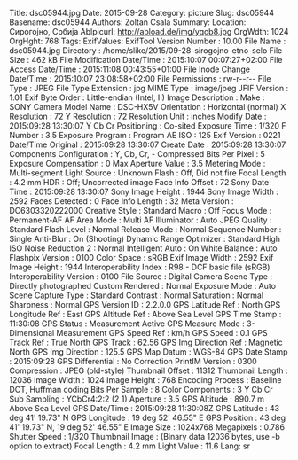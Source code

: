 Title: dsc05944.jpg
Date: 2015-09-28
Category: picture
Slug: dsc05944
Basename: dsc05944
Authors: Zoltan Csala
Summary:
Location: Сирогојно, Србија
Ablpicurl: http://abload.de/img/yqob8.jpg
OrgWdth: 1024
OrgHght: 768
Tags:
ExifValues: ExifTool Version Number : 10.00
            File Name : dsc05944.jpg
            Directory : /home/slike/2015/09-28-sirogojno-etno-selo
            File Size : 462 kB
            File Modification Date/Time : 2015:10:07 00:07:27+02:00
            File Access Date/Time : 2015:11:08 00:43:55+01:00
            File Inode Change Date/Time : 2015:10:07 23:08:58+02:00
            File Permissions : rw-r--r--
            File Type : JPEG
            File Type Extension : jpg
            MIME Type : image/jpeg
            JFIF Version : 1.01
            Exif Byte Order : Little-endian (Intel, II)
            Image Description :
            Make : SONY
            Camera Model Name : DSC-HX5V
            Orientation : Horizontal (normal)
            X Resolution : 72
            Y Resolution : 72
            Resolution Unit : inches
            Modify Date : 2015:09:28 13:30:07
            Y Cb Cr Positioning : Co-sited
            Exposure Time : 1/320
            F Number : 3.5
            Exposure Program : Program AE
            ISO : 125
            Exif Version : 0221
            Date/Time Original : 2015:09:28 13:30:07
            Create Date : 2015:09:28 13:30:07
            Components Configuration : Y, Cb, Cr, -
            Compressed Bits Per Pixel : 5
            Exposure Compensation : 0
            Max Aperture Value : 3.5
            Metering Mode : Multi-segment
            Light Source : Unknown
            Flash : Off, Did not fire
            Focal Length : 4.2 mm
            HDR : Off; Uncorrected image
            Face Info Offset : 72
            Sony Date Time : 2015:09:28 13:30:07
            Sony Image Height : 1944
            Sony Image Width : 2592
            Faces Detected : 0
            Face Info Length : 32
            Meta Version : DC6303320222000
            Creative Style : Standard
            Macro : Off
            Focus Mode : Permanent-AF
            AF Area Mode : Multi
            AF Illuminator : Auto
            JPEG Quality : Standard
            Flash Level : Normal
            Release Mode : Normal
            Sequence Number : Single
            Anti-Blur : On (Shooting)
            Dynamic Range Optimizer : Standard
            High ISO Noise Reduction 2 : Normal
            Intelligent Auto : On
            White Balance : Auto
            Flashpix Version : 0100
            Color Space : sRGB
            Exif Image Width : 2592
            Exif Image Height : 1944
            Interoperability Index : R98 - DCF basic file (sRGB)
            Interoperability Version : 0100
            File Source : Digital Camera
            Scene Type : Directly photographed
            Custom Rendered : Normal
            Exposure Mode : Auto
            Scene Capture Type : Standard
            Contrast : Normal
            Saturation : Normal
            Sharpness : Normal
            GPS Version ID : 2.2.0.0
            GPS Latitude Ref : North
            GPS Longitude Ref : East
            GPS Altitude Ref : Above Sea Level
            GPS Time Stamp : 11:30:08
            GPS Status : Measurement Active
            GPS Measure Mode : 3-Dimensional Measurement
            GPS Speed Ref : km/h
            GPS Speed : 0.1
            GPS Track Ref : True North
            GPS Track : 62.56
            GPS Img Direction Ref : Magnetic North
            GPS Img Direction : 125.5
            GPS Map Datum : WGS-84
            GPS Date Stamp : 2015:09:28
            GPS Differential : No Correction
            PrintIM Version : 0300
            Compression : JPEG (old-style)
            Thumbnail Offset : 11312
            Thumbnail Length : 12036
            Image Width : 1024
            Image Height : 768
            Encoding Process : Baseline DCT, Huffman coding
            Bits Per Sample : 8
            Color Components : 3
            Y Cb Cr Sub Sampling : YCbCr4:2:2 (2 1)
            Aperture : 3.5
            GPS Altitude : 890.7 m Above Sea Level
            GPS Date/Time : 2015:09:28 11:30:08Z
            GPS Latitude : 43 deg 41' 19.73" N
            GPS Longitude : 19 deg 52' 46.55" E
            GPS Position : 43 deg 41' 19.73" N, 19 deg 52' 46.55" E
            Image Size : 1024x768
            Megapixels : 0.786
            Shutter Speed : 1/320
            Thumbnail Image : (Binary data 12036 bytes, use -b option to extract)
            Focal Length : 4.2 mm
            Light Value : 11.6
Lang: sr

